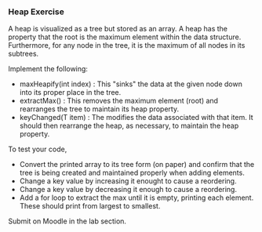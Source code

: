 ### Heap Exercise

A heap is visualized as a tree but stored as an array. A heap has the property that the root is the maximum element within the data structure. Furthermore, for any node in the tree, it is the maximum of all nodes in its subtrees. 

Implement the following:
- maxHeapify(int index) : This "sinks" the data at the given node down into its proper place in the tree.
- extractMax() : This removes the maximum element (root) and rearranges the tree to maintain its heap property.
- keyChanged(T item) : The modifies the data associated with that item. It should then rearrange the heap, as necessary, to maintain the heap property.

To test your code, 
- Convert the printed array to its tree form (on paper) and confirm that the tree is being created and maintained properly when adding elements. 
- Change a key value by increasing it enought to cause a reordering.
- Change a key value by decreasing it enough to cause a reordering.
- Add a for loop to extract the max until it is empty, printing each element. These should print from largest to smallest.

Submit on Moodle in the lab section.

